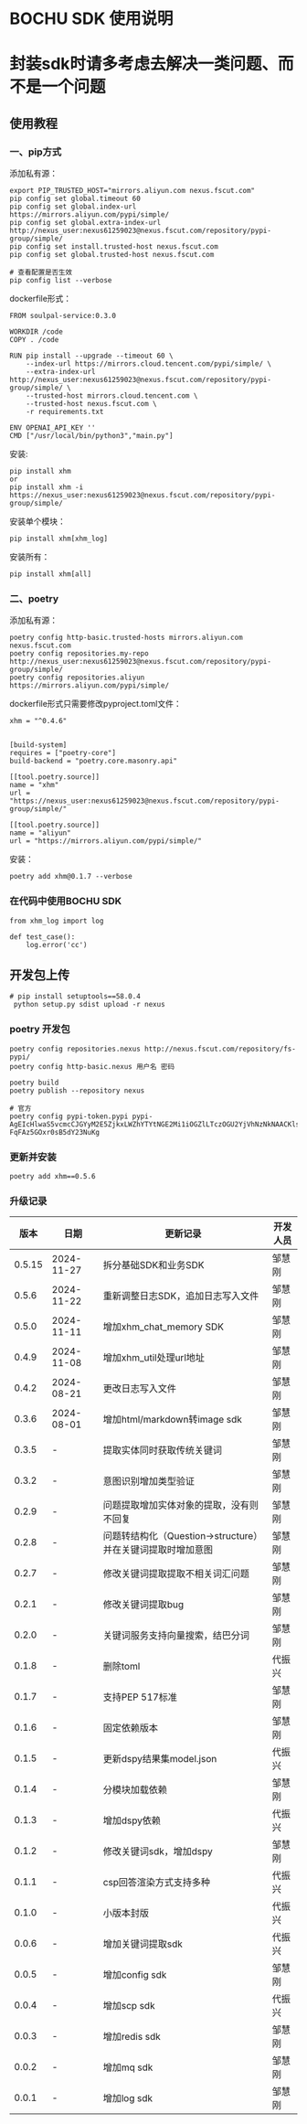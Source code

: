 # BOCHU SDK 使用说明

# 封装sdk时请多考虑去解决一类问题、而不是一个问题

## 使用教程

### 一、pip方式

添加私有源：

    export PIP_TRUSTED_HOST="mirrors.aliyun.com nexus.fscut.com"
    pip config set global.timeout 60
    pip config set global.index-url https://mirrors.aliyun.com/pypi/simple/
    pip config set global.extra-index-url http://nexus_user:nexus61259023@nexus.fscut.com/repository/pypi-group/simple/
    pip config set install.trusted-host nexus.fscut.com
    pip config set global.trusted-host nexus.fscut.com
    
    # 查看配置是否生效
    pip config list --verbose

dockerfile形式：

    FROM soulpal-service:0.3.0
    
    WORKDIR /code
    COPY . /code
    
    RUN pip install --upgrade --timeout 60 \
        --index-url https://mirrors.cloud.tencent.com/pypi/simple/ \
        --extra-index-url http://nexus_user:nexus61259023@nexus.fscut.com/repository/pypi-group/simple/ \
        --trusted-host mirrors.cloud.tencent.com \
        --trusted-host nexus.fscut.com \
        -r requirements.txt
    
    ENV OPENAI_API_KEY ''
    CMD ["/usr/local/bin/python3","main.py"]

安装:

    pip install xhm
    or
    pip install xhm -i https://nexus_user:nexus61259023@nexus.fscut.com/repository/pypi-group/simple/

安装单个模块：

    pip install xhm[xhm_log]

安装所有：

    pip install xhm[all]

### 二、poetry

添加私有源：

    poetry config http-basic.trusted-hosts mirrors.aliyun.com nexus.fscut.com
    poetry config repositories.my-repo http://nexus_user:nexus61259023@nexus.fscut.com/repository/pypi-group/simple/
    poetry config repositories.aliyun https://mirrors.aliyun.com/pypi/simple/

dockerfile形式只需要修改pyproject.toml文件：

    xhm = "^0.4.6"

    
    [build-system]
    requires = ["poetry-core"]
    build-backend = "poetry.core.masonry.api"
    
    [[tool.poetry.source]]
    name = "xhm"
    url = "https://nexus_user:nexus61259023@nexus.fscut.com/repository/pypi-group/simple/"
    
    [[tool.poetry.source]]
    name = "aliyun"
    url = "https://mirrors.aliyun.com/pypi/simple/"

安装：

    poetry add xhm@0.1.7 --verbose

### 在代码中使用BOCHU SDK

    from xhm_log import log
    
    def test_case():
        log.error('cc')

## 开发包上传

    # pip install setuptools==58.0.4
     python setup.py sdist upload -r nexus

### poetry 开发包

    poetry config repositories.nexus http://nexus.fscut.com/repository/fs-pypi/
    poetry config http-basic.nexus 用户名 密码
 
    poetry build
    poetry publish --repository nexus

    # 官方
    poetry config pypi-token.pypi pypi-AgEIcHlwaS5vcmcCJGYyM2E5ZjkxLWZhYTYtNGE2Mi1iOGZlLTczOGU2YjVhNzNkNAACKlszLCIwNzE3NWUwYy05YTA5LTQ3ZmMtOTYxNS0xZjExZjQyMmVhMDEiXQAABiCb__bveg49S186PbTgid0-FqFAz5GOxr0sB5dY23NuKg

### 更新并安装

    poetry add xhm==0.5.6

### 升级记录

| 版本     | 日期         | 更新记录                                    | 开发人员 |
|--------|------------|-----------------------------------------|------|
| 0.5.15 | 2024-11-27 | 拆分基础SDK和业务SDK                           | 邹慧刚  |
| 0.5.6  | 2024-11-22 | 重新调整日志SDK，追加日志写入文件                      | 邹慧刚  |
| 0.5.0  | 2024-11-11 | 增加xhm_chat_memory SDK                 | 邹慧刚  |
| 0.4.9  | 2024-11-08 | 增加xhm_util处理url地址                     | 邹慧刚  |
| 0.4.2  | 2024-08-21 | 更改日志写入文件                                | 邹慧刚  |
| 0.3.6  | 2024-08-01 | 增加html/markdown转image sdk               | 邹慧刚  |
| 0.3.5  | -          | 提取实体同时获取传统关键词                           | 邹慧刚  |
| 0.3.2  | -          | 意图识别增加类型验证                              | 邹慧刚  |
| 0.2.9  | -          | 问题提取增加实体对象的提取，没有则不回复                    | 邹慧刚  |
| 0.2.8  | -          | 问题转结构化（Question->structure）并在关键词提取时增加意图 | 邹慧刚  |
| 0.2.7  | -          | 修改关键词提取提取不相关词汇问题                        | 邹慧刚  |
| 0.2.1  | -          | 修改关键词提取bug                              | 邹慧刚  |
| 0.2.0  | -          | 关键词服务支持向量搜索，结巴分词                        | 邹慧刚  |
| 0.1.8  | -          | 删除toml                                  | 代振兴  |
| 0.1.7  | -          | 支持PEP 517标准                             | 邹慧刚  |
| 0.1.6  | -          | 固定依赖版本                                  | 邹慧刚  |
| 0.1.5  | -          | 更新dspy结果集model.json                     | 代振兴  |
| 0.1.4  | -          | 分模块加载依赖                                 | 邹慧刚  |
| 0.1.3  | -          | 增加dspy依赖                                | 代振兴  |
| 0.1.2  | -          | 修改关键词sdk，增加dspy                         | 邹慧刚  |
| 0.1.1  | -          | csp回答渲染方式支持多种                           | 代振兴  |
| 0.1.0  | -          | 小版本封版                                   | 代振兴  |
| 0.0.6  | -          | 增加关键词提取sdk                              | 代振兴  |
| 0.0.5  | -          | 增加config sdk                            | 邹慧刚  |
| 0.0.4  | -          | 增加scp sdk                               | 代振兴  |
| 0.0.3  | -          | 增加redis sdk                             | 邹慧刚  |
| 0.0.2  | -          | 增加mq sdk                                | 邹慧刚  |
| 0.0.1  | -          | 增加log sdk                               | 邹慧刚  |

